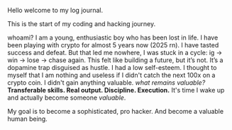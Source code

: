 Hello welcome to my log journal.

This is the start of my coding and hacking journey.

whoami?
I am a young, enthusiastic boy who has been lost in life. I have been playing with crypto for almost 5 years now (2025 rn). I have tasted success and defeat. But that led me nowhere, I was stuck in a cycle: ig → win → lose → chase again. This felt like building a future, but it’s not. It’s a dopamine trap disguised as hustle.
I had a low self-esteem. I thought to myself that I am nothing and useless if I didn't catch the next 100x on a crypto coin.
I didn't gain anything valuable. _what remains valuable?_ **Transferable skills. Real output. Discipline. Execution.**
It's time I wake up and actually become someone _valuable_. 

My goal is to become a sophisticated, pro hacker. And become a valuable human being. 

